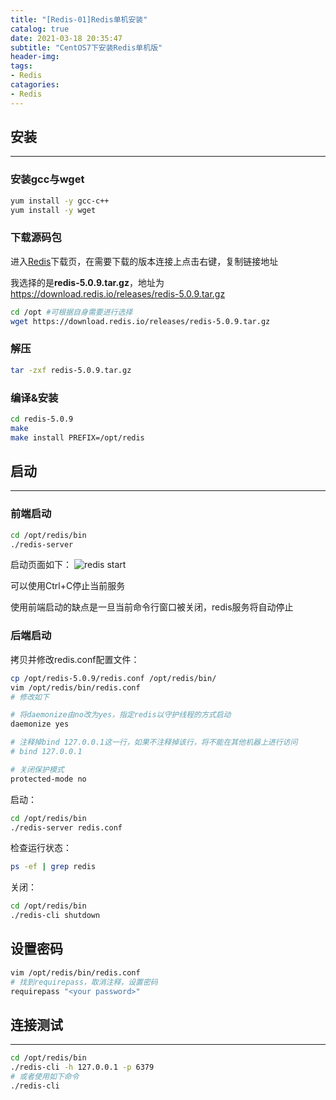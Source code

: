 ```yaml
---
title: "[Redis-01]Redis单机安装"
catalog: true
date: 2021-03-18 20:35:47
subtitle: "CentOS7下安装Redis单机版"
header-img:
tags:
- Redis
catagories:
- Redis
---
```

## 安装
---
### 安装gcc与wget
```bash
yum install -y gcc-c++
yum install -y wget
```
### 下载源码包
进入[Redis](https://download.redis.io/releases/?_ga=2.188597224.1988752644.1616078086-1814083321.1616078086)下载页，在需要下载的版本连接上点击右键，复制链接地址

我选择的是**redis-5.0.9.tar.gz**，地址为 https://download.redis.io/releases/redis-5.0.9.tar.gz

```bash
cd /opt #可根据自身需要进行选择
wget https://download.redis.io/releases/redis-5.0.9.tar.gz
```
### 解压
```bash
tar -zxf redis-5.0.9.tar.gz
```
### 编译&安装
```bash
cd redis-5.0.9
make
make install PREFIX=/opt/redis
```
## 启动
---
### 前端启动
```bash
cd /opt/redis/bin
./redis-server
```
启动页面如下：
![redis start](start.png)

可以使用Ctrl+C停止当前服务

使用前端启动的缺点是一旦当前命令行窗口被关闭，redis服务将自动停止

### 后端启动
拷贝并修改redis.conf配置文件：
```bash
cp /opt/redis-5.0.9/redis.conf /opt/redis/bin/
vim /opt/redis/bin/redis.conf
# 修改如下

# 将daemonize由no改为yes，指定redis以守护线程的方式启动
daemonize yes 

# 注释掉bind 127.0.0.1这一行，如果不注释掉该行，将不能在其他机器上进行访问
# bind 127.0.0.1

# 关闭保护模式
protected-mode no 
```
启动：
```bash
cd /opt/redis/bin
./redis-server redis.conf
```
检查运行状态：
```bash
ps -ef | grep redis
```
关闭：
```bash
cd /opt/redis/bin
./redis-cli shutdown
```
## 设置密码

```bash
vim /opt/redis/bin/redis.conf
# 找到requirepass，取消注释，设置密码
requirepass "<your password>"
```

## 连接测试

---
```bash
cd /opt/redis/bin
./redis-cli -h 127.0.0.1 -p 6379
# 或者使用如下命令
./redis-cli
```